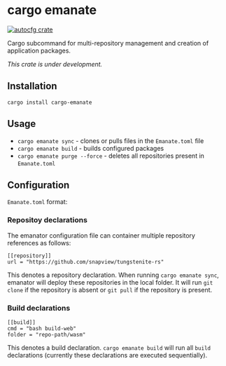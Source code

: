 cargo emanate
=============

[![autocfg crate](https://img.shields.io/crates/v/autocfg.svg)](https://crates.io/crates/autocfg)

Cargo subcommand for multi-repository management and creation of application packages.

*This crate is under development.*

## Installation

`cargo install cargo-emanate`

## Usage

* `cargo emanate sync` - clones or pulls files in the `Emanate.toml` file
* `cargo emanate build` - builds configured packages
* `cargo emanate purge --force` - deletes all repositories present in `Emanate.toml`

## Configuration

`Emanate.toml` format:

### Repositoy declarations

The emanator configuration file can container multiple repository references as follows:
```
[[repository]]
url = "https://github.com/snapview/tungstenite-rs"
```
This denotes a repository declaration. When running `cargo emanate sync`, emanator will deploy these repositories in the local folder.  It will run `git clone` if the repository is absent or `git pull` if the repository is present.

### Build declarations
```
[[build]]
cmd = "bash build-web"
folder = "repo-path/wasm"
```
This denotes a build declaration. `cargo emanate build` will run all `build` declarations (currently these declarations are executed sequentially).

